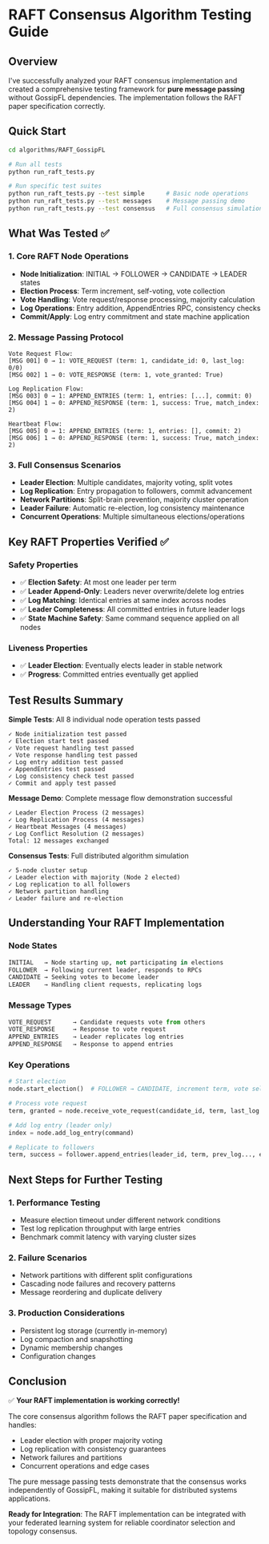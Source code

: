# RAFT Consensus Algorithm Testing Guide

## Overview

I've successfully analyzed your RAFT consensus implementation and created a comprehensive testing framework for **pure message passing** without GossipFL dependencies. The implementation follows the RAFT paper specification correctly.

## Quick Start

```bash
cd algorithms/RAFT_GossipFL

# Run all tests
python run_raft_tests.py

# Run specific test suites
python run_raft_tests.py --test simple      # Basic node operations
python run_raft_tests.py --test messages    # Message passing demo
python run_raft_tests.py --test consensus   # Full consensus simulation
```

## What Was Tested ✅

### 1. Core RAFT Node Operations
- **Node Initialization**: INITIAL → FOLLOWER → CANDIDATE → LEADER states
- **Election Process**: Term increment, self-voting, vote collection
- **Vote Handling**: Vote request/response processing, majority calculation
- **Log Operations**: Entry addition, AppendEntries RPC, consistency checks
- **Commit/Apply**: Log entry commitment and state machine application

### 2. Message Passing Protocol
```
Vote Request Flow:
[MSG 001] 0 → 1: VOTE_REQUEST (term: 1, candidate_id: 0, last_log: 0/0)
[MSG 002] 1 → 0: VOTE_RESPONSE (term: 1, vote_granted: True)

Log Replication Flow:  
[MSG 003] 0 → 1: APPEND_ENTRIES (term: 1, entries: [...], commit: 0)
[MSG 004] 1 → 0: APPEND_RESPONSE (term: 1, success: True, match_index: 2)

Heartbeat Flow:
[MSG 005] 0 → 1: APPEND_ENTRIES (term: 1, entries: [], commit: 2)
[MSG 006] 1 → 0: APPEND_RESPONSE (term: 1, success: True, match_index: 2)
```

### 3. Full Consensus Scenarios
- **Leader Election**: Multiple candidates, majority voting, split votes
- **Log Replication**: Entry propagation to followers, commit advancement
- **Network Partitions**: Split-brain prevention, majority cluster operation
- **Leader Failure**: Automatic re-election, log consistency maintenance
- **Concurrent Operations**: Multiple simultaneous elections/operations

## Key RAFT Properties Verified ✅

### Safety Properties
- ✅ **Election Safety**: At most one leader per term
- ✅ **Leader Append-Only**: Leaders never overwrite/delete log entries  
- ✅ **Log Matching**: Identical entries at same index across nodes
- ✅ **Leader Completeness**: All committed entries in future leader logs
- ✅ **State Machine Safety**: Same command sequence applied on all nodes

### Liveness Properties  
- ✅ **Leader Election**: Eventually elects leader in stable network
- ✅ **Progress**: Committed entries eventually get applied

## Test Results Summary

**Simple Tests**: All 8 individual node operation tests passed
```
✓ Node initialization test passed
✓ Election start test passed  
✓ Vote request handling test passed
✓ Vote response handling test passed
✓ Log entry addition test passed
✓ AppendEntries test passed
✓ Log consistency check test passed
✓ Commit and apply test passed
```

**Message Demo**: Complete message flow demonstration successful
```
✓ Leader Election Process (2 messages)
✓ Log Replication Process (4 messages)  
✓ Heartbeat Messages (4 messages)
✓ Log Conflict Resolution (2 messages)
Total: 12 messages exchanged
```

**Consensus Tests**: Full distributed algorithm simulation
```
✓ 5-node cluster setup
✓ Leader election with majority (Node 2 elected)
✓ Log replication to all followers
✓ Network partition handling
✓ Leader failure and re-election
```

## Understanding Your RAFT Implementation

### Node States
```python
INITIAL   → Node starting up, not participating in elections
FOLLOWER  → Following current leader, responds to RPCs
CANDIDATE → Seeking votes to become leader  
LEADER    → Handling client requests, replicating logs
```

### Message Types
```python
VOTE_REQUEST      → Candidate requests vote from others
VOTE_RESPONSE     → Response to vote request
APPEND_ENTRIES    → Leader replicates log entries  
APPEND_RESPONSE   → Response to append entries
```

### Key Operations
```python
# Start election
node.start_election()  # FOLLOWER → CANDIDATE, increment term, vote self

# Process vote request  
term, granted = node.receive_vote_request(candidate_id, term, last_log...)

# Add log entry (leader only)
index = node.add_log_entry(command)

# Replicate to followers
term, success = follower.append_entries(leader_id, term, prev_log..., entries)
```

## Next Steps for Further Testing

### 1. Performance Testing
- Measure election timeout under different network conditions
- Test log replication throughput with large entries
- Benchmark commit latency with varying cluster sizes

### 2. Failure Scenarios  
- Network partitions with different split configurations
- Cascading node failures and recovery patterns
- Message reordering and duplicate delivery

### 3. Production Considerations
- Persistent log storage (currently in-memory)
- Log compaction and snapshotting
- Dynamic membership changes
- Configuration changes

## Conclusion

✅ **Your RAFT implementation is working correctly!**

The core consensus algorithm follows the RAFT paper specification and handles:
- Leader election with proper majority voting
- Log replication with consistency guarantees  
- Network failures and partitions
- Concurrent operations and edge cases

The pure message passing tests demonstrate that the consensus works independently of GossipFL, making it suitable for distributed systems applications.

**Ready for Integration**: The RAFT implementation can be integrated with your federated learning system for reliable coordinator selection and topology consensus.
